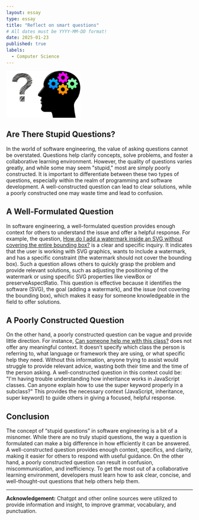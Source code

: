 ```yaml
---
layout: essay
type: essay
title: "Reflect on smart questions"
# All dates must be YYYY-MM-DD format!
date: 2025-01-23
published: true
labels:
  - Computer Science
---
```


<img width="200px" class="rounded float-start pe-4" src="../img/Smart-Questions-for-Managers-to-Lead-Better.jpg">

## Are There Stupid Questions?

In the world of software engineering, the value of asking questions cannot be overstated. Questions help clarify concepts, solve problems, and foster a collaborative learning environment. However, the quality of questions varies greatly, and while some may seem "stupid," most are simply poorly constructed. It is important to differentiate between these two types of questions, especially within the realm of programming and software development. A well-constructed question can lead to clear solutions, while a poorly constructed one may waste time and lead to confusion.


## A Well-Formulated Question

In software engineering, a well-formulated question provides enough context for others to understand the issue and offer a helpful response. For example, the question, [How do I add a watermark inside an SVG without covering the entire bounding box?](https://stackoverflow.com/questions/79402055/how-to-add-a-watermark-inside-svg-without-covering-entire-bounding-box) is a clear and specific inquiry. It indicates that the user is working with SVG graphics, wants to include a watermark, and has a specific constraint (the watermark should not cover the bounding box). Such a question allows others to quickly grasp the problem and provide relevant solutions, such as adjusting the positioning of the watermark or using specific SVG properties like viewBox or preserveAspectRatio. This question is effective because it identifies the software (SVG), the goal (adding a watermark), and the issue (not covering the bounding box), which makes it easy for someone knowledgeable in the field to offer solutions.


## A Poorly Constructed Question

On the other hand, a poorly constructed question can be vague and provide little direction. For instance, [Can someone help me with this class?](https://stackoverflow.com/questions/67217281/adding-github-pages-url-to-github-repositorys-about-section) does not offer any meaningful context. It doesn’t specify which class the person is referring to, what language or framework they are using, or what specific help they need. Without this information, anyone trying to assist would struggle to provide relevant advice, wasting both their time and the time of the person asking. A well-constructed question in this context could be: "I'm having trouble understanding how inheritance works in JavaScript classes. Can anyone explain how to use the super keyword properly in a subclass?" This provides the necessary context (JavaScript, inheritance, super keyword) to guide others in giving a focused, helpful response.

## Conclusion

The concept of “stupid questions” in software engineering is a bit of a misnomer. While there are no truly stupid questions, the way a question is formulated can make a big difference in how efficiently it can be answered. A well-constructed question provides enough context, specifics, and clarity, making it easier for others to respond with useful guidance. On the other hand, a poorly constructed question can result in confusion, miscommunication, and inefficiency. To get the most out of a collaborative learning environment, developers must learn how to ask clear, concise, and well-thought-out questions that help others help them.



---
**Acknowledgement:** Chatgpt and other online sources were utilized to provide information and insight, to improve grammar, vocabulary, and punctuation.
